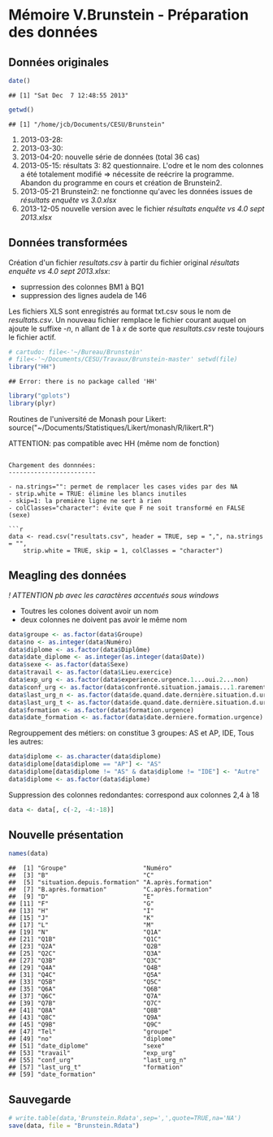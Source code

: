 Mémoire V.Brunstein - Préparation des données
========================================================

Données originales
------------------

```r
date()
```

```
## [1] "Sat Dec  7 12:48:55 2013"
```

```r
getwd()
```

```
## [1] "/home/jcb/Documents/CESU/Brunstein"
```


1. 2013-03-28:
2. 2013-03-30:
3. 2013-04-20: nouvelle série de données (total 36 cas)
4. 2013-05-15: résultats 3: 82 questionnaire. L'odre et le nom des colonnes a été totalement modifié => nécessite de reécrire la programme. Abandon du programme en cours et création de Brunstein2.
5. 2013-05-21 Brunstein2: ne fonctionne qu'avec les données issues de *résultats enquête vs 3.0.xlsx*
6. 2013-12-05 nouvelle version avec le fichier *résultats enquête vs 4.0 sept 2013.xlsx*

Données transformées
--------------------
Création d'un fichier *resultats.csv* à partir du fichier original *résultats enquête vs 4.0 sept 2013.xlsx*:
- suprression des colonnes BM1 à BQ1
- suppression des lignes audela de 146

Les fichiers XLS sont enregistrés au format txt.csv sous le nom de *resultats.csv*. Un nouveau fichier remplace le fichier courant auquel on ajoute le suffixe *-n*, n allant de 1 à *x* de sorte que *resultats.csv* reste toujours le fichier actif.


```r
# cartudo: file<-'~/Bureau/Brunstein'
# file<-'~/Documents/CESU/Travaux/Brunstein-master' setwd(file)
library("HH")
```

```
## Error: there is no package called 'HH'
```

```r
library("gplots")
library(plyr)
```


Routines de l'université de Monash pour Likert:
source("~/Documents/Statistiques/Likert/monash/R/likert.R")

ATTENTION: pas compatible avec HH (même nom de fonction)
```

Chargement des donnnées:
------------------------

- na.strings="": permet de remplacer les cases vides par des NA
- strip.white = TRUE: élimine les blancs inutiles
- skip=1: la première ligne ne sert à rien
- colClasses="character": évite que F ne soit transformé en FALSE (sexe)

```r
data <- read.csv("resultats.csv", header = TRUE, sep = ",", na.strings = "", 
    strip.white = TRUE, skip = 1, colClasses = "character")
```

Meagling des données
--------------------
*! ATTENTION pb avec les caractères accentués sous windows*
- Toutres les colones doivent avoir un nom
- deux colonnes ne doivent pas avoir le même nom

```r
data$groupe <- as.factor(data$Groupe)
data$no <- as.integer(data$Numéro)
data$diplome <- as.factor(data$Diplôme)
data$date_diplome <- as.integer(as.integer(data$Date))
data$sexe <- as.factor(data$Sexe)
data$travail <- as.factor(data$Lieu.exercice)
data$exp_urg <- as.factor(data$experience.urgence.1...oui.2...non)
data$conf_urg <- as.factor(data$confronté.situation.jamais...1.rarement...2.parfois...3.souvent...4)
data$last_urg_n <- as.factor(data$de.quand.date.dernière.situation.d.urgence)
data$last_urg_t <- as.factor(data$de.quand.date.dernière.situation.d.urgence.1)
data$formation <- as.factor(data$formation.urgence)
data$date_formation <- as.factor(data$date.derniere.formation.urgence)
```

Regrouppement des métiers: on constitue 3 groupes: AS et AP, IDE, Tous les autres:

```r
data$diplome <- as.character(data$diplome)
data$diplome[data$diplome == "AP"] <- "AS"
data$diplome[data$diplome != "AS" & data$diplome != "IDE"] <- "Autre"
data$diplome <- as.factor(data$diplome)
```


Suppression des colonnes redondantes: correspond aux colonnes 2,4 à 18

```r
data <- data[, c(-2, -4:-18)]
```


Nouvelle présentation
---------------------

```r
names(data)
```

```
##  [1] "Groupe"                     "Numéro"                    
##  [3] "B"                          "C"                         
##  [5] "situation.depuis.formation" "A.après.formation"         
##  [7] "B.après.formation"          "C.après.formation"         
##  [9] "D"                          "E"                         
## [11] "F"                          "G"                         
## [13] "H"                          "I"                         
## [15] "J"                          "K"                         
## [17] "L"                          "M"                         
## [19] "N"                          "Q1A"                       
## [21] "Q1B"                        "Q1C"                       
## [23] "Q2A"                        "Q2B"                       
## [25] "Q2C"                        "Q3A"                       
## [27] "Q3B"                        "Q3C"                       
## [29] "Q4A"                        "Q4B"                       
## [31] "Q4C"                        "Q5A"                       
## [33] "Q5B"                        "Q5C"                       
## [35] "Q6A"                        "Q6B"                       
## [37] "Q6C"                        "Q7A"                       
## [39] "Q7B"                        "Q7C"                       
## [41] "Q8A"                        "Q8B"                       
## [43] "Q8C"                        "Q9A"                       
## [45] "Q9B"                        "Q9C"                       
## [47] "Tel"                        "groupe"                    
## [49] "no"                         "diplome"                   
## [51] "date_diplome"               "sexe"                      
## [53] "travail"                    "exp_urg"                   
## [55] "conf_urg"                   "last_urg_n"                
## [57] "last_urg_t"                 "formation"                 
## [59] "date_formation"
```


Sauvegarde
----------

```r
# write.table(data,'Brunstein.Rdata',sep=',',quote=TRUE,na='NA')
save(data, file = "Brunstein.Rdata")
```

